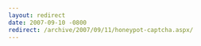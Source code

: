 ```yaml
---
layout: redirect
date: 2007-09-10 -0800
redirect: /archive/2007/09/11/honeypot-captcha.aspx/
---
```

